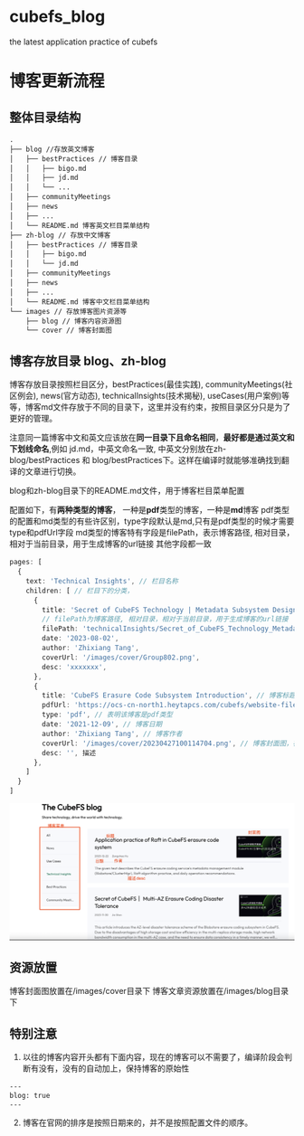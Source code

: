 # cubefs_blog
the latest application practice of cubefs

# 博客更新流程

## 整体目录结构
```html
.
├── blog //存放英文博客
│   ├── bestPractices // 博客目录
│   │   ├── bigo.md
│   │   ├── jd.md
│   │   └── ...
│   ├── communityMeetings
│   ├── news
│   ├── ...
│   └── README.md 博客英文栏目菜单结构
├── zh-blog // 存放中文博客
│   ├── bestPractices // 博客目录
│   │   ├── bigo.md
│   │   └── jd.md
│   ├── communityMeetings
│   ├── news
│   ├── ...
│   └── README.md 博客中文栏目菜单结构
└── images // 存放博客图片资源等
    ├── blog // 博客内容资源图
    └── cover // 博客封面图
```

## 博客存放目录 blog、zh-blog
博客存放目录按照栏目区分，bestPractices(最佳实践), communityMeetings(社区例会), news(官方动态), technicalInsights(技术揭秘), useCases(用户案例)等等，博客md文件存放于不同的目录下，这里并没有约束，按照目录区分只是为了更好的管理。 

注意同一篇博客中文和英文应该放在**同一目录下且命名相同**，**最好都是通过英文和下划线命名**,例如 jd.md，中英文命名一致, 中英文分别放在zh-blog/bestPractices 和 blog/bestPractices下。这样在编译时就能够准确找到翻译的文章进行切换。

blog和zh-blog目录下的README.md文件，用于博客栏目菜单配置

配置如下，有**两种类型的博客**， 一种是**pdf**类型的博客，一种是**md**博客
pdf类型的配置和md类型的有些许区别，type字段默认是md,只有是pdf类型的时候才需要type和pdfUrl字段
md类型的博客特有字段是filePath，表示博客路径, 相对目录，相对于当前目录，用于生成博客的url链接
其他字段都一致
```ts
pages: [
  {
    text: 'Technical Insights', // 栏目名称
    children: [ // 栏目下的分类，
      {
        title: 'Secret of CubeFS Technology | Metadata Subsystem Design',
        // filePath为博客路径, 相对目录，相对于当前目录，用于生成博客的url链接
        filePath: 'technicalInsights/Secret_of_CubeFS_Technology_Metadata_Subsystem_Design',
        date: '2023-08-02',
        author: 'Zhixiang Tang',
        coverUrl: '/images/cover/Group802.png',
        desc: 'xxxxxxx',
      },
      {
        title: 'CubeFS Erasure Code Subsystem Introduction', // 博客标题
        pdfUrl: 'https://ocs-cn-north1.heytapcs.com/cubefs/website-file/CubeFs纠删码子系统介绍.pdf', // 博客pdf链接
        type: 'pdf', // 表明该博客是pdf类型
        date: '2021-12-09', // 博客日期
        author: 'Zhixiang Tang', // 博客作者
        coverUrl: '/images/cover/20230427100114704.png', // 博客封面图，在/images/cover目录下
        desc: '', 描述
      },
    ]
  }
]
```
![image](/images/blog/introduce_blog.png)


## 资源放置

博客封面图放置在/images/cover目录下
博客文章资源放置在/images/blog目录下

## 特别注意

1. 以往的博客内容开头都有下面内容，现在的博客可以不需要了，编译阶段会判断有没有，没有的自动加上，保持博客的原始性
```
---
blog: true
---
```

2. 博客在官网的排序是按照日期来的，并不是按照配置文件的顺序。